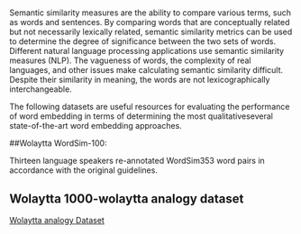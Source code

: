 # 
Semantic similarity measures are the ability to compare various terms, such as words and sentences. By comparing words that are conceptually related but not necessarily lexically related, semantic similarity metrics can be used to determine the degree of significance between the two sets of words. Different natural language processing applications use semantic similarity measures (NLP). The vagueness of words, the complexity of real languages, and other issues make calculating semantic similarity difficult. Despite their similarity in meaning, the words are not lexicographically interchangeable.

The following datasets are useful resources for evaluating the performance of word embedding in terms of determining the most qualitativeseveral state-of-the-art word embedding approaches.

##Wolaytta WordSim-100: 

Thirteen language speakers re-annotated WordSim353 word pairs in accordance with the original guidelines.

[Wolaytta wordsim_100 Dataset]: (https://github.com/TewodrosAbebe/Computational-Semantic-/blob/master/wol-WordSim-100.txt)

## Wolaytta 1000-wolaytta analogy dataset

[Wolaytta analogy Dataset](https://github.com/TewodrosAbebe/Computational-Semantic-/blob/master/Analogy-Datasets.txt)
